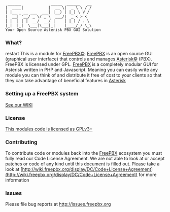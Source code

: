```
 ______             _____  ______   __
|  ____|           |  __ \|  _ \ \ / /
| |__ _ __ ___  ___| |__) | |_) \ V /
|  __| '__/ _ \/ _ \  ___/|  _ < > <
| |  | | |  __/  __/ |    | |_) / . \
|_|  |_|  \___|\___|_|    |____/_/ \_\
Your Open Source Asterisk PBX GUI Solution
```
### What?
restart
This is a module for [FreePBX©](http://www.freepbx.org/ "FreePBX Home Page"). [FreePBX](http://www.freepbx.org/ "FreePBX Home Page") is an open source GUI (graphical user interface) that controls and manages [Asterisk©](http://www.asterisk.org/ "Asterisk Home Page") (PBX). FreePBX is licensed under GPL.
[FreePBX](http://www.freepbx.org/ "FreePBX Home Page") is a completely modular GUI for Asterisk written in PHP and Javascript. Meaning you can easily write any module you can think of and distribute it free of cost to your clients so that they can take advantage of beneficial features in [Asterisk](http://www.asterisk.org/ "Asterisk Home Page")

### Setting up a FreePBX system
[See our WIKI](http://wiki.freepbx.org/display/FOP/Install+FreePBX)
### License
[This modules code is licensed as GPLv3+](http://www.gnu.org/licenses/gpl-3.0.txt)
### Contributing
To contribute code or modules back into the [FreePBX](http://www.freepbx.org/ "FreePBX Home Page") ecosystem you must fully read our Code License Agreement. We are not able to look at or accept patches or code of any kind until this document is filled out. Please take a look at [http://wiki.freepbx.org/display/DC/Code+License+Agreement](http://wiki.freepbx.org/display/DC/Code+License+Agreement) for more information
### Issues
Please file bug reports at http://issues.freepbx.org